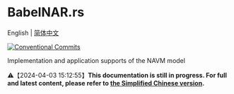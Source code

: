 # BabelNAR.rs

English | [简体中文](README.zh-cn.md)

[![Conventional Commits](https://img.shields.io/badge/Conventional%20Commits-1.0.0-%23FE5196?logo=conventionalcommits&logoColor=white)](https://conventionalcommits.org)

Implementation and application supports of the NAVM model

⚠️【2024-04-03 15:12:55】**This documentation is still in progress. For full and latest content, please refer to [the Simplified Chinese version](README.zh-cn.md).**
